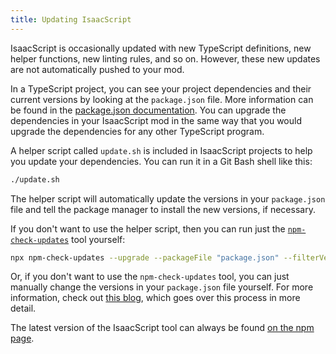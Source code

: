 ```yaml
---
title: Updating IsaacScript
---
```


IsaacScript is occasionally updated with new TypeScript definitions, new helper functions, new linting rules, and so on. However, these new updates are not automatically pushed to your mod.

In a TypeScript project, you can see your project dependencies and their current versions by looking at the `package.json` file. More information can be found in the [package.json documentation](directory-structure.md#packagejson). You can upgrade the dependencies in your IsaacScript mod in the same way that you would upgrade the dependencies for any other TypeScript program. <!-- cspell:ignore packagejson -->

A helper script called `update.sh` is included in IsaacScript projects to help you update your dependencies. You can run it in a Git Bash shell like this:

```sh
./update.sh
```

The helper script will automatically update the versions in your `package.json` file and tell the package manager to install the new versions, if necessary.

If you don't want to use the helper script, then you can run just the [`npm-check-updates`](https://www.npmjs.com/package/npm-check-updates) tool yourself:

```sh
npx npm-check-updates --upgrade --packageFile "package.json" --filterVersion "^*"
```

Or, if you don't want to use the `npm-check-updates` tool, you can just manually change the versions in your `package.json` file yourself. For more information, check out [this blog](https://www.netwoven.com/2017/03/21/how-to-update-node-js-modules-to-latest-versions/), which goes over this process in more detail.

The latest version of the IsaacScript tool can always be found [on the npm page](https://www.npmjs.com/package/isaacscript).
